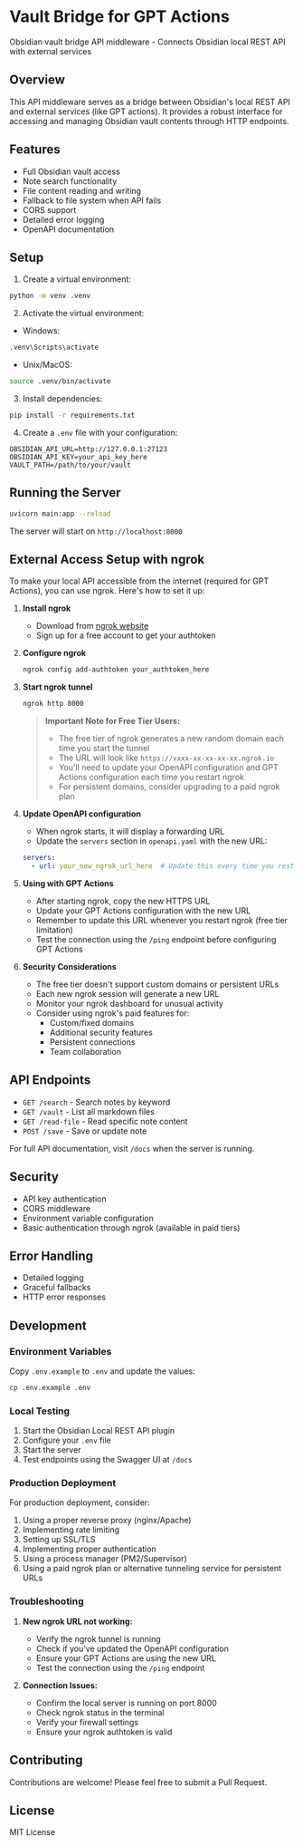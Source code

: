 # Vault Bridge for GPT Actions

Obsidian vault bridge API middleware - Connects Obsidian local REST API with external services

## Overview

This API middleware serves as a bridge between Obsidian's local REST API and external services (like GPT actions). It provides a robust interface for accessing and managing Obsidian vault contents through HTTP endpoints.

## Features

- Full Obsidian vault access
- Note search functionality
- File content reading and writing
- Fallback to file system when API fails
- CORS support
- Detailed error logging
- OpenAPI documentation

## Setup

1. Create a virtual environment:
```bash
python -m venv .venv
```

2. Activate the virtual environment:
- Windows:
```bash
.venv\Scripts\activate
```
- Unix/MacOS:
```bash
source .venv/bin/activate
```

3. Install dependencies:
```bash
pip install -r requirements.txt
```

4. Create a `.env` file with your configuration:
```env
OBSIDIAN_API_URL=http://127.0.0.1:27123
OBSIDIAN_API_KEY=your_api_key_here
VAULT_PATH=/path/to/your/vault
```

## Running the Server

```bash
uvicorn main:app --reload
```

The server will start on `http://localhost:8000`

## External Access Setup with ngrok

To make your local API accessible from the internet (required for GPT Actions), you can use ngrok. Here's how to set it up:

1. **Install ngrok**
   - Download from [ngrok website](https://ngrok.com/download)
   - Sign up for a free account to get your authtoken

2. **Configure ngrok**
   ```bash
   ngrok config add-authtoken your_authtoken_here
   ```

3. **Start ngrok tunnel**
   ```bash
   ngrok http 8000
   ```

   > **Important Note for Free Tier Users:**
   > - The free tier of ngrok generates a new random domain each time you start the tunnel
   > - The URL will look like `https://xxxx-xx-xx-xx-xx.ngrok.io`
   > - You'll need to update your OpenAPI configuration and GPT Actions configuration each time you restart ngrok
   > - For persistent domains, consider upgrading to a paid ngrok plan

4. **Update OpenAPI configuration**
   - When ngrok starts, it will display a forwarding URL
   - Update the `servers` section in `openapi.yaml` with the new URL:
   ```yaml
   servers:
     - url: your_new_ngrok_url_here  # Update this every time you restart ngrok
   ```

5. **Using with GPT Actions**
   - After starting ngrok, copy the new HTTPS URL
   - Update your GPT Actions configuration with the new URL
   - Remember to update this URL whenever you restart ngrok (free tier limitation)
   - Test the connection using the `/ping` endpoint before configuring GPT Actions

6. **Security Considerations**
   - The free tier doesn't support custom domains or persistent URLs
   - Each new ngrok session will generate a new URL
   - Monitor your ngrok dashboard for unusual activity
   - Consider using ngrok's paid features for:
     - Custom/fixed domains
     - Additional security features
     - Persistent connections
     - Team collaboration

## API Endpoints

- `GET /search` - Search notes by keyword
- `GET /vault` - List all markdown files
- `GET /read-file` - Read specific note content
- `POST /save` - Save or update note

For full API documentation, visit `/docs` when the server is running.

## Security

- API key authentication
- CORS middleware
- Environment variable configuration
- Basic authentication through ngrok (available in paid tiers)

## Error Handling

- Detailed logging
- Graceful fallbacks
- HTTP error responses

## Development

### Environment Variables

Copy `.env.example` to `.env` and update the values:

```bash
cp .env.example .env
```

### Local Testing

1. Start the Obsidian Local REST API plugin
2. Configure your `.env` file
3. Start the server
4. Test endpoints using the Swagger UI at `/docs`

### Production Deployment

For production deployment, consider:

1. Using a proper reverse proxy (nginx/Apache)
2. Implementing rate limiting
3. Setting up SSL/TLS
4. Implementing proper authentication
5. Using a process manager (PM2/Supervisor)
6. Using a paid ngrok plan or alternative tunneling service for persistent URLs

### Troubleshooting

1. **New ngrok URL not working:**
   - Verify the ngrok tunnel is running
   - Check if you've updated the OpenAPI configuration
   - Ensure your GPT Actions are using the new URL
   - Test the connection using the `/ping` endpoint

2. **Connection Issues:**
   - Confirm the local server is running on port 8000
   - Check ngrok status in the terminal
   - Verify your firewall settings
   - Ensure your ngrok authtoken is valid

## Contributing

Contributions are welcome! Please feel free to submit a Pull Request.

## License

MIT License